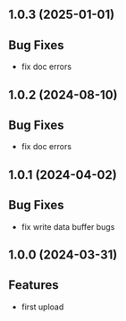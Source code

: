 ## 1.0.3 (2025-01-01)

## Bug Fixes

- fix doc errors

## 1.0.2 (2024-08-10)

## Bug Fixes

- fix doc errors

## 1.0.1 (2024-04-02)

## Bug  Fixes

- fix write data buffer bugs

## 1.0.0 (2024-03-31)

## Features

- first upload
